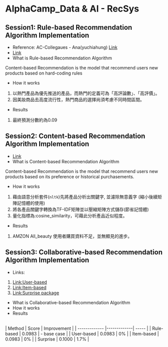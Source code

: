 # AlphaCamp_Data & AI - RecSys

## Session1: Rule-based Recommendation Algorithm Implementation
* Reference: AC-Collegaues - Ana(yuchiahung) [Link](https://github.com/yuchiahung/data-course-sample/blob/main/hw1_Ana.ipynb)
* [Link](https://github.com/phwangktw/data-course-sample/blob/main/Session1_Rule-based_Recommendation_Algorithm.ipynb)
* What is Rule-based Recommendation Algorithm

Content-based Recommendation is the model that recommend users new products based on hard-coding rules
* How it works
1. 以熱門產品為優先推送的產品，而熱門的定義可為「高評論數」、「高評價」。
2. 因美妝商品去高度流行性，熱門商品的選擇尚須考慮不同時間區間。
* Results
1. 最終預測分數約為0.09

## Session2: Content-based Recommendation Algorithm Implementation
* [Link](https://github.com/phwangktw/data-course-sample/blob/main/Session2_Content_based_Recommendation_Algorithm_ipynb.ipynb)
* What is Content-based Recommendation Algorithm

Content-based Recommendation is the model that recommend users new products based on its preference or historical purchasements.
* How it works
1. 藉由語意分析套件(`nltk`)先將產品分析出關鍵字, 並濾除無意義字 (縮小後續矩陣記憶體的使用)
2. 將各產品關鍵字轉換為TF-IDF矩陣並以壓縮矩陣方式儲存(節省記憶體)
3. 量化指標為:cosine_similarity，可藉此分析產品近似程度。
* Results
1. AMZON All_beauty 使用者購買資料不足，並無顯見的進步。

## Session3: Collaborative-based Recommendation Algorithm Implementation
* Links:
 1. [Link:User-based](https://github.com/phwangktw/data-course-sample/blob/main/Session3_Collaborative-based(user-based)_Recommendation_Algorithm.ipynb)
 2.  [Link:Item-based](https://github.com/phwangktw/data-course-sample/blob/main/Session3_Collaborative-based(item-based)_Recommendation_Algorithm.ipynb)
 3.  [Link:Surprise package](https://github.com/phwangktw/data-course-sample/blob/main/Session3_Collaborative-based(surprise_package)_Recommendation_Algorithm.ipynb)
* What is Collaborative-based Recommendation Algorithm
* How it works
* Results
<br>
| Method        | Score         | Improvement   |
| ------------- |-------------| -----        |
| Rule-based    | 0.0983        | - base case |
| User-based    |  0.0983       |   0%          |
| Item-based    | 0.0983        |    0%         |
| Surprise      | 0.1000        |    1.7%       |

